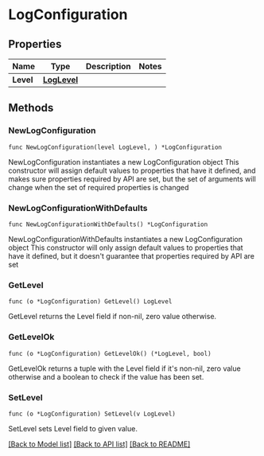 # LogConfiguration

## Properties

Name | Type | Description | Notes
------------ | ------------- | ------------- | -------------
**Level** | [**LogLevel**](LogLevel.md) |  | 

## Methods

### NewLogConfiguration

`func NewLogConfiguration(level LogLevel, ) *LogConfiguration`

NewLogConfiguration instantiates a new LogConfiguration object
This constructor will assign default values to properties that have it defined,
and makes sure properties required by API are set, but the set of arguments
will change when the set of required properties is changed

### NewLogConfigurationWithDefaults

`func NewLogConfigurationWithDefaults() *LogConfiguration`

NewLogConfigurationWithDefaults instantiates a new LogConfiguration object
This constructor will only assign default values to properties that have it defined,
but it doesn't guarantee that properties required by API are set

### GetLevel

`func (o *LogConfiguration) GetLevel() LogLevel`

GetLevel returns the Level field if non-nil, zero value otherwise.

### GetLevelOk

`func (o *LogConfiguration) GetLevelOk() (*LogLevel, bool)`

GetLevelOk returns a tuple with the Level field if it's non-nil, zero value otherwise
and a boolean to check if the value has been set.

### SetLevel

`func (o *LogConfiguration) SetLevel(v LogLevel)`

SetLevel sets Level field to given value.



[[Back to Model list]](../README.md#documentation-for-models) [[Back to API list]](../README.md#documentation-for-api-endpoints) [[Back to README]](../README.md)


